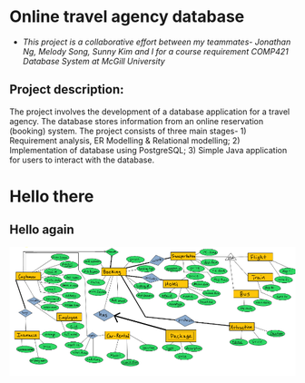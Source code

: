 
# Online travel agency database

* *This project is a collaborative effort between my teammates- Jonathan Ng, Melody Song, Sunny Kim and I for a course requirement COMP421 Database System at McGill University*

## Project description:
  The project involves the development of a database application for a travel agency. The database stores information from an online reservation (booking) system. The project consists of three main stages- 1) Requirement analysis, ER Modelling & Relational modelling; 2) Implementation of database using PostgreSQL; 3) Simple Java application for users to interact with the database.

# Hello there 
## Hello again 

![ER](https://github.com/vivienlvv/online-travel-agency-database/blob/master/Project%20deliverables/Project%20deliverable%201/ER.png)
